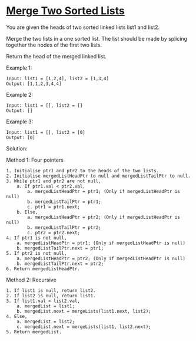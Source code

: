 # [Merge Two Sorted Lists](./MergeTwoSortedLists.java)

You are given the heads of two sorted linked lists list1 and list2.

Merge the two lists in a one sorted list. The list should be made by splicing together the nodes of the first two lists.

Return the head of the merged linked list.

Example 1:

    Input: list1 = [1,2,4], list2 = [1,3,4]
    Output: [1,1,2,3,4,4]

Example 2:

    Input: list1 = [], list2 = []
    Output: []

Example 3:

    Input: list1 = [], list2 = [0]
    Output: [0]

Solution:

Method 1: Four pointers

    1. Initialise ptr1 and ptr2 to the heads of the two lists.
    2. Initialise mergedListHeadPtr to null and mergedListTailPtr to null.
    3. While ptr1 and ptr2 are not null,
        a. If ptr1.val < ptr2.val,
            a. mergedListHeadPtr = ptr1; (Only if mergedListHeadPtr is null)
            b. mergedListTailPtr = ptr1;
            c. ptr1 = ptr1.next;
        b. Else,
            a. mergedListHeadPtr = ptr2; (Only if mergedListHeadPtr is null)
            b. mergedListTailPtr = ptr2;
            c. ptr2 = ptr2.next;
    4. If ptr1 is not null,
        a. mergedListHeadPtr = ptr1; (Only if mergedListHeadPtr is null)
        b. mergedListTailPtr.next = ptr1;
    5. If ptr2 is not null,
        a. mergedListHeadPtr = ptr2; (Only if mergedListHeadPtr is null)
        b. mergedListTailPtr.next = ptr2;
    6. Return mergedListHeadPtr.

Method 2: Recursive

    1. If list1 is null, return list2.
    2. If list2 is null, return list1.
    3. If list1.val < list2.val,
        a. mergedList = list1;
        b. mergedList.next = mergeLists(list1.next, list2);
    4. Else,
        a. mergedList = list2;
        c. mergedList.next = mergeLists(list1, list2.next);
    5. Return mergedList.
